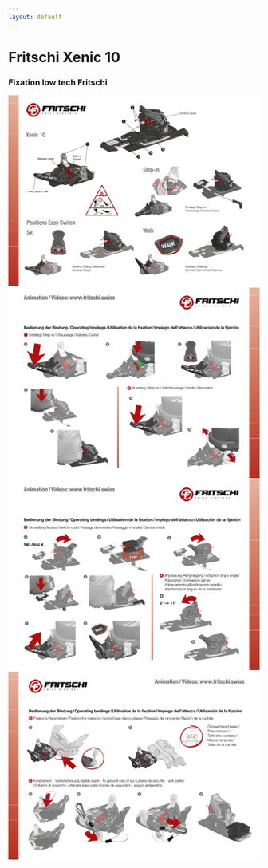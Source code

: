 ```yaml
---
layout: default
---
```

# Fritschi Xenic 10


### Fixation low tech Fritschi 
![man xenic 10 1](xen1.png)
![man xenic 10 2](xen2.png)
![man xenic 10 3](xen3.png)
![man xenic 10 4](xen4.png)

